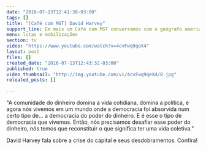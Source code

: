 ```yaml
---
date: "2016-07-13T12:41:38-03:00"
tags: []
title: "[Café com MST] David Harvey"
support_line: Em mais um Café com MST conversamos com o geógrafo americano David Harvey.
menu: lutas e mobilizações
section: tv
video: "https://www.youtube.com/watch?v=4cvFwq9qeX4"
layout: post
files: []
created_date: "2016-07-13T12:43:32-03:00"
published: true
video_thumbnail: "http://img.youtube.com/vi/4cvFwq9qeX4/0.jpg"
releated_posts: []

---
```

<p>&quot;A comunidade do dinheiro domina a vida cotidiana, domina a pol&iacute;tica, e agora n&oacute;s vivemos em um mundo onde a democracia foi absorvida num certo tipo de... a democracia do poder do dinheiro. E &eacute; esse o tipo de democracia que vivemos. Ent&atilde;o, n&oacute;s precisamos desafiar esse poder do dinheiro, n&oacute;s temos que reconstituir o que significa ter uma vida coletiva.&quot;</p>

<p>David Harvey fala sobre a crise do capital e seus desdobramentos. Confira!</p>
